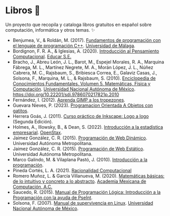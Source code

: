 # Libros 📘

Un proyecto que recopila y cataloga libros gratuitos en español sobre computación, informática y otros temas. ✨

* Benjumea, V., & Roldán, M. (2017).
[Fundamentos de programación con el lenguaje de programación C++](https://archive.org/details/2017FundamentosDeProgramacionConElLenguajeDeProgramacionCPlusPlus/mode/2up).
[Universidad de Málaga](http://www.lcc.uma.es/~vicente/docencia/index.html).
* Bordignon, F. R. A., & Iglesias, A. (2020).
[Introducción al Pensamiento Computacional](https://unipe.educar.gob.ar/storage/app/file/ckeditor/introduccion-pensamiento-computacional-5e581511a29dc.pdf).
[Educar S.E.](https://unipe.educar.gob.ar/unipe)
* Bracho, J., Abreu León, J. L., Barot, M., Espejel Morales, R. A., Marquina Fábrega, M. L., Martínez Negrete, M. A., Morán López, J. L., Núñez Cabrera, M. C., Rajsbaum, S., Bribiesca Correa, E., Galaviz Casas, J., Solsona, F., Marquina, M. L., & Rajsbaum, S. (2010).
[Enciclopedia de Conocimientos Fundamentales. Volumen 5. Matemáticas, Física y Computación](http://www.librosoa.unam.mx/handle/123456789/3048). 
[Universidad Nacional Autónoma de México](http://www.librosoa.unam.mx/).
https://doi.org/10.22201/sdi.9786070217821p.2010
* Fernández, I. (2012). 
[Aprenda GIMP a los tropezones](https://irisfernandez.com.ar/betaweblog/index.php/2012/09/13/aprenda-gimp-a-los-tropezones-2/).
* Guevara Nieves, P. (2023).
[Programacion Orientada A Objetos con gatitos](https://github.com/paulinacarolina/ProgramacionOrientadaAObjetosConGatitos).
* Herrera Goás, J. (2011). 
[Curso práctico de Inkscape: Logo a logo](https://archive.org/details/CursoPracticoDeInkscapeLogoALogo)
(Segunda Edición).
* Holmes, A., Illowsky, B., & Dean, S. (2022).
[Introducción a la estadística empresarial](https://openstax.org/details/books/introducci%C3%B3n-estad%C3%ADstica-empresarial).
[OpenStax](https://openstax.org/).
* Jaimez González, C. R. (2015).
[Programación de Web Dinámico](https://www.researchgate.net/publication/303805672_Programacion_de_Web_Dinamico).
Universidad Autónoma Metropolitana.
* Jaimez González, C. R. (2015).
[Programación de Web Estático](https://www.researchgate.net/publication/303805570_Programacion_de_Web_Estatico).
Universidad Autónoma Metropolitana.
* Marco Galindo, M. & Vilaplana Pastó, J. (2010).
[Introducción a la programación](https://www.guao.org/sites/default/files/biblioteca/Introducci%C3%B3n%20a%20la%20programaci%C3%B3n.pdf).
* Pineda Cortés, L. A. (2021).
[Racionalidad Computacional](https://membresias.amexcomp.mx/media/publicaciones/racionalidad-comp-2021.pdf)
* Romero Muñoz, L. & García Villanueva, M. (2020). 
[Matemáticas básicas: de lo intuitivo y concreto a lo abstracto](https://membresias.amexcomp.mx/media/publicaciones/matematicas-basicas-2020.pdf). 
[Academia Mexicana de Computación, A.C.](https://membresias.amexcomp.mx/publications/list-books/)
* Saucedo, R. (2015).
[Manual de Programación Lógica: Introducción a la Programación con la ayuda de PseInt](https://www.rua.udg.mx/portal/recursos/ficha/4950/manual-de-programacion-logica-introduccion-a-la-programacion-con-la-ayuda-de-pseint).
* Solsona, F. (2007).
[Manual de supervivencia en Linux](http://www.librosoa.unam.mx/handle/123456789/283).
[Universidad Nacional Autónoma de México](http://www.librosoa.unam.mx/).
